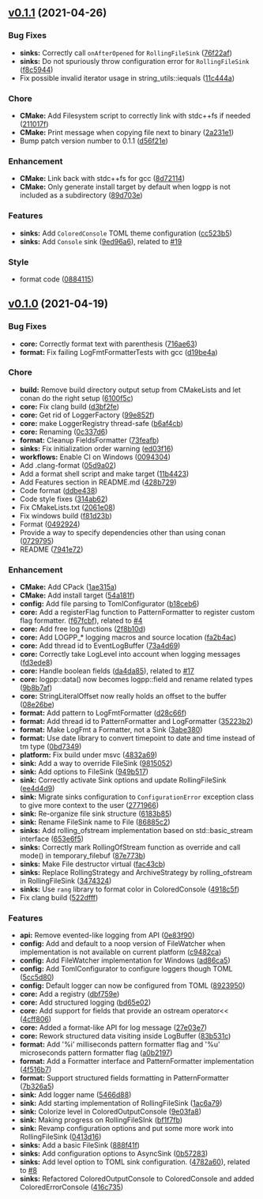 <a name="v0.1.1"></a>
## [v0.1.1](https://github.com/oktal/logpp/compare/v0.1.0...v0.1.1) (2021-04-26)

### Bug Fixes
- **sinks:** Correctly call `onAfterOpened` for `RollingFileSink` ([76f22af](https://github.com/oktal/logpp/commit/76f22af228c07435abac5d8904bf9c686cc1f6f5))
- **sinks:** Do not spuriously throw configuration error for `RollingFileSink` ([f8c5944](https://github.com/oktal/logpp/commit/f8c5944416528fe6e5980585a8a3319348b52066))
- Fix possible invalid iterator usage in string_utils::iequals ([11c444a](https://github.com/oktal/logpp/commit/11c444a2859274c02f4e534697b72db137d26af9))

### Chore
- **CMake:** Add Filesystem script to correctly link with stdc++fs if needed ([211017f](https://github.com/oktal/logpp/commit/211017f0c9fddc1c3eda9810c03803c284630afa))
- **CMake:** Print message when copying file next to binary ([2a231e1](https://github.com/oktal/logpp/commit/2a231e17171a78e0e41c1eaafd76b3b591d5a554))
- Bump patch version number to 0.1.1 ([d56f21e](https://github.com/oktal/logpp/commit/d56f21e05bf4768b5acb80653b5de774d59aeebe))

### Enhancement
- **CMake:** Link back with stdc++fs for gcc ([8d72114](https://github.com/oktal/logpp/commit/8d72114582ac6aef0a08a3e9a8a75b7dbeada334))
- **CMake:** Only generate install target by default when logpp is not included as a subdirectory ([89d703e](https://github.com/oktal/logpp/commit/89d703eebf00776d11cdb445c602c18a31b995dd))

### Features
- **sinks:** Add `ColoredConsole` TOML theme configuration ([cc523b5](https://github.com/oktal/logpp/commit/cc523b5cca85e745b0887bf7bc671d8d7fcb60f4))
- **sinks:** Add `Console` sink ([9ed96a6](https://github.com/oktal/logpp/commit/9ed96a60bb2dfbf92a30bba96b51bd2c283a94b7)), related to [#19](https://github.com/oktal/logpp/issues/19)

### Style
- format code ([0884115](https://github.com/oktal/logpp/commit/08841155fc9ae06fef9d4f0c289b98838962888a))


<a name="v0.1.0"></a>
## [v0.1.0](https://github.com/oktal/logpp/compare/ce1a7a609513f7eccf09e10dab91f8b5e5f7220f...v0.1.0) (2021-04-19)

### Bug Fixes
- **core:** Correctly format text with parenthesis ([716ae63](https://github.com/oktal/logpp/commit/716ae63fb9e4266c2859e97dc4aab56f3882edd7))
- **format:** Fix failing LogFmtFormatterTests with gcc ([d19be4a](https://github.com/oktal/logpp/commit/d19be4af293e0e28d71a652ed24b7bfd710b4a7c))

### Chore
- **build:** Remove build directory output setup from CMakeLists and let conan do the right setup ([6100f5c](https://github.com/oktal/logpp/commit/6100f5c954d11a39219bd72ae5489d078c839e8d))
- **core:** Fix clang build ([d3bf2fe](https://github.com/oktal/logpp/commit/d3bf2fe06cc00efe102790d427f1186dcc81c018))
- **core:** Get rid of LoggerFactory ([99e852f](https://github.com/oktal/logpp/commit/99e852f95e2e13dd2067f31c523e9f825836d7fa))
- **core:** make LoggerRegistry thread-safe ([b6af4cb](https://github.com/oktal/logpp/commit/b6af4cb01d25d6cf4ad8b12ba980b0bebeccd571))
- **core:** Renaming ([0c337d6](https://github.com/oktal/logpp/commit/0c337d6e4808a0c9562e4ab7c7332ccc406428b6))
- **format:** Cleanup FieldsFormatter ([73feafb](https://github.com/oktal/logpp/commit/73feafbed156180bfefed6df9e1700087b17b866))
- **sinks:** Fix initialization order warning ([ed03f16](https://github.com/oktal/logpp/commit/ed03f1679953747edb2fbe23b17a465f8d3e1b55))
- **workflows:** Enable CI on Windows ([0094304](https://github.com/oktal/logpp/commit/0094304844727527111582389dedd99aba538a71))
- Add .clang-format ([05d9a02](https://github.com/oktal/logpp/commit/05d9a021cf966dfb34ef7bb3e6ca7a484b1c5ade))
- Add a format shell script and make target ([11b4423](https://github.com/oktal/logpp/commit/11b4423ff2aa169fc04ece4da68c0409d5b3eb0e))
- Add Features section in README.md ([428b729](https://github.com/oktal/logpp/commit/428b729fbe3e5bc600580a7c2982d28984eaa0b4))
- Code format ([ddbe438](https://github.com/oktal/logpp/commit/ddbe438ad59704fc90e47197230c3eabbb31ec1a))
- Code style fixes ([314ab62](https://github.com/oktal/logpp/commit/314ab624458b0c051473d6bceaf7da4503bf8f59))
- Fix CMakeLists.txt ([2061e08](https://github.com/oktal/logpp/commit/2061e08c3561c8c45776901aa1208508c967485d))
- Fix windows build ([f81d23b](https://github.com/oktal/logpp/commit/f81d23b052da55efc1f3a732cab9a9113b456879))
- Format ([0492924](https://github.com/oktal/logpp/commit/04929242373958c2a106ad4d88bfac79f57d4559))
- Provide a way to specify dependencies other than using conan ([0729795](https://github.com/oktal/logpp/commit/072979503c0e2022f1ed500cc0cd4163bf778d82))
- README ([7941e72](https://github.com/oktal/logpp/commit/7941e72c0801b976a1f9be7470b57223ea0ae8c1))

### Enhancement
- **CMake:** Add CPack ([1ae315a](https://github.com/oktal/logpp/commit/1ae315a521513a4bec5f7ea67e7b0353e062b3ed))
- **CMake:** Add install target ([54a181f](https://github.com/oktal/logpp/commit/54a181f4d07ddef139d4fca95978219af2a73e45))
- **config:** Add file parsing to TomlConfigurator ([b18ceb6](https://github.com/oktal/logpp/commit/b18ceb6f7baa86eadf635588dd2048f3bd844c50))
- **core:** Add a registerFlag<F> function to PatternFormatter to register custom flag formatter. ([f67fcbf](https://github.com/oktal/logpp/commit/f67fcbf8edbe472cb13f2e4fb7fc661267e1d53d)), related to [#4](https://github.com/oktal/logpp/issues/4)
- **core:** Add free log functions ([2f8b10d](https://github.com/oktal/logpp/commit/2f8b10df70799e6771046514ca273ab013d64e21))
- **core:** Add LOGPP_* logging macros and source location ([fa2b4ac](https://github.com/oktal/logpp/commit/fa2b4acb02ca721b02d6e13b7fc6d2f49a598650))
- **core:** Add thread id to EventLogBuffer ([73a4d69](https://github.com/oktal/logpp/commit/73a4d6947463b0139599a4c7c5dd213148b427d6))
- **core:** Correctly take LogLevel into account when logging messages ([fd3ede8](https://github.com/oktal/logpp/commit/fd3ede8fbb64a726f10a426e3e330c21b6c74252))
- **core:** Handle boolean fields ([da4da85](https://github.com/oktal/logpp/commit/da4da858485fbac6987ec39c9e1ab4337a4f9416)), related to [#17](https://github.com/oktal/logpp/issues/17)
- **core:** logpp::data() now becomes logpp::field and rename related types ([9b8b7af](https://github.com/oktal/logpp/commit/9b8b7aff1d2ff19ca969320d7dc69fefac855cc8))
- **core:** StringLiteralOffset now really holds an offset to the buffer ([08e26be](https://github.com/oktal/logpp/commit/08e26be2bdc63300985ff8ae6f93d40f2d73da17))
- **format:** Add pattern to LogFmtFormatter ([d28c66f](https://github.com/oktal/logpp/commit/d28c66f4d86345eabfb3564e6d02fe20ee351409))
- **format:** Add thread id to PatternFormatter and LogFormatter ([35223b2](https://github.com/oktal/logpp/commit/35223b2c9c00dd175bf1e32d6ed7cb977b33351b))
- **format:** Make LogFmt a Formatter, not a Sink ([3abe380](https://github.com/oktal/logpp/commit/3abe380c32830c35b1112d6b26e60b6441c315e0))
- **format:** Use date library to convert timepoint to date and time instead of tm type ([0bd7349](https://github.com/oktal/logpp/commit/0bd73499397c2ba3db7321c90466b27565ce6c8b))
- **platform:** Fix build under msvc ([4832a69](https://github.com/oktal/logpp/commit/4832a69e6b40d6ec119e8950a02d45b6b57ff5f1))
- **sink:** Add a way to override FileSink ([9815052](https://github.com/oktal/logpp/commit/9815052b267f4896067c9112aac0380bf0ab6572))
- **sink:** Add options to FileSink ([949b517](https://github.com/oktal/logpp/commit/949b517edfcc8fe81601fdbfbb9a6780de7bb105))
- **sink:** Correctly activate Sink options and update RollingFileSink ([ee4d4d9](https://github.com/oktal/logpp/commit/ee4d4d9b0d0b6d1c1be400bc0d5ead2146d6ec6d))
- **sink:** Migrate sinks configuration to `ConfigurationError` exception class to give more context to the user ([2771966](https://github.com/oktal/logpp/commit/277196677a9fc0291ab8bf2a03a44527db96fdeb))
- **sink:** Re-organize file sink structure ([6183b85](https://github.com/oktal/logpp/commit/6183b8548bddb0a3e95f7e458e6b9bf4fed9e951))
- **sink:** Rename FileSink name to File ([86885c2](https://github.com/oktal/logpp/commit/86885c2db6b766c74aacdc7f5a20947aff03bfce))
- **sinks:** Add rolling_ofstream implementation based on std::basic_stream interface ([653e6f5](https://github.com/oktal/logpp/commit/653e6f5c52b9374e30dec5735339ef164c6295b7))
- **sinks:** Correctly mark RollingOfStream function as override and call mode() in temporary_filebuf ([87e773b](https://github.com/oktal/logpp/commit/87e773b93f315f965d5bdc146ffdff76ad916d55))
- **sinks:** Make File destructor virtual ([fac43cb](https://github.com/oktal/logpp/commit/fac43cb5121e6973981e629340eaccb4626798f2))
- **sinks:** Replace RollingStrategy and ArchiveStrategy by rolling_ofstream in RollingFileSink ([3474324](https://github.com/oktal/logpp/commit/34743247a257ed8700217618affb3d4c497fc929))
- **sinks:** Use `rang` library to format color in ColoredConsole ([4918c5f](https://github.com/oktal/logpp/commit/4918c5f2af1b898f6d3ed33a7df69484a4777aa9))
- Fix clang build ([522dfff](https://github.com/oktal/logpp/commit/522dfff9460faa4d89c9bdfe69487dc8bbeb8312))

### Features
- **api:** Remove evented-like logging from API ([0e83f90](https://github.com/oktal/logpp/commit/0e83f90d357d6bc7db92a94739eec27a66c6b05d))
- **config:** Add and default to a noop version of FileWatcher when implementation is not available on current platform ([c9482ca](https://github.com/oktal/logpp/commit/c9482ca92813a5c1abbbb07a62f8cd16842e59c7))
- **config:** Add FileWatcher implementation for Windows ([ad86ca5](https://github.com/oktal/logpp/commit/ad86ca5d689d73d1ed8c07f6c1e72566f2124aa9))
- **config:** Add TomlConfigurator to configure loggers though TOML ([5cc5d80](https://github.com/oktal/logpp/commit/5cc5d80932891b32a5b8d1b7702d437d4ca3d7e2))
- **config:** Default logger can now be configured from TOML ([8923950](https://github.com/oktal/logpp/commit/89239508d830e259c9fd9e8dfb0b229fca9b5aa8))
- **core:** Add a registry ([dbf759e](https://github.com/oktal/logpp/commit/dbf759e5310b024b7b1c05777f9c9e23193608f2))
- **core:** Add structured logging ([bd65e02](https://github.com/oktal/logpp/commit/bd65e02dc54b2e8d0500e8f23f35a329372941e0))
- **core:** Add support for fields that provide an ostream operator<< ([4cff806](https://github.com/oktal/logpp/commit/4cff806136712c83acf1784decbf84ddee552ddb))
- **core:** Added a format-like API for log message ([27e03e7](https://github.com/oktal/logpp/commit/27e03e7b020b06f3f9f412f57c7598dbfebe331b))
- **core:** Rework structured data visiting inside LogBuffer ([83b531c](https://github.com/oktal/logpp/commit/83b531c104e33cb3aff09d516d7219d0a84b0ea0))
- **format:** Add '%i' milliseconds pattern formatter flag and '%u' microseconds pattern formatter flag ([a0b2197](https://github.com/oktal/logpp/commit/a0b2197b456554cb6fe962edec2cdd4a4490ce64))
- **format:** Add a Formatter interface and PatternFormatter implementation ([4f516b7](https://github.com/oktal/logpp/commit/4f516b7c9a930b480a0478731e2c003a24b49c9d))
- **format:** Support structured fields formatting in PatternFormatter ([7b326a5](https://github.com/oktal/logpp/commit/7b326a5b324e95982ed324a651b5074faf7644a8))
- **sink:** Add logger name ([5466d88](https://github.com/oktal/logpp/commit/5466d8808b5b6aa30ead86bfcec11f73b41a6608))
- **sink:** Add starting implementation of RollingFileSink ([1ac6a79](https://github.com/oktal/logpp/commit/1ac6a7992f3ffe68e8014727cdb154188f3b5958))
- **sink:** Colorize level in ColoredOutputConsole ([9e03fa8](https://github.com/oktal/logpp/commit/9e03fa84655f3b0fba0f72bffc99ae8cc2517d4a))
- **sink:** Making progress on RollingFileSInk ([bf1f7fb](https://github.com/oktal/logpp/commit/bf1f7fbc6910387a8fb6048d417f50c6af6a589b))
- **sink:** Revamp configuration options and put some more work into RollingFileSink ([0413d16](https://github.com/oktal/logpp/commit/0413d16965267393ae139514c52b4f86ab6b2846))
- **sinks:** Add a basic FileSink ([888f41f](https://github.com/oktal/logpp/commit/888f41f034c3d5747bb2f6bc0c31f762b0c2ad1f))
- **sinks:** Add configuration options to AsyncSink ([0b57283](https://github.com/oktal/logpp/commit/0b57283afa242026e46e99cd3de6a3f033cc83e9))
- **sinks:** Add level option to TOML sink configuration. ([4782a60](https://github.com/oktal/logpp/commit/4782a60fbe9fb9dac63aff03aa1775aed8d970ce)), related to [#8](https://github.com/oktal/logpp/issues/8)
- **sinks:** Refactored ColoredOutputConsole to ColoredConsole and added ColoredErrorConsole ([416c735](https://github.com/oktal/logpp/commit/416c73513cdea0e69e7ee53380d4fa09a8eda49c))


